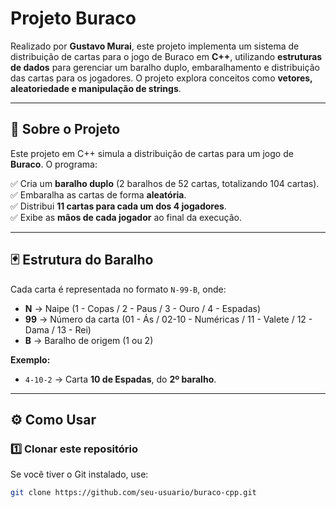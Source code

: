 # **Projeto Buraco**  
Realizado por **Gustavo Murai**, este projeto implementa um sistema de distribuição de cartas para o jogo de Buraco em **C++**, utilizando **estruturas de dados** para gerenciar um baralho duplo, embaralhamento e distribuição das cartas para os jogadores. O projeto explora conceitos como **vetores, aleatoriedade e manipulação de strings**.  

---

## **📌 Sobre o Projeto**  
Este projeto em C++ simula a distribuição de cartas para um jogo de **Buraco**. O programa:  

✅ Cria um **baralho duplo** (2 baralhos de 52 cartas, totalizando 104 cartas).  
✅ Embaralha as cartas de forma **aleatória**.  
✅ Distribui **11 cartas para cada um dos 4 jogadores**.  
✅ Exibe as **mãos de cada jogador** ao final da execução.  

---

## **🃏 Estrutura do Baralho**  
Cada carta é representada no formato `N-99-B`, onde:  

- **N** → Naipe (1 - Copas / 2 - Paus / 3 - Ouro / 4 - Espadas)  
- **99** → Número da carta (01 - Ás / 02-10 - Numéricas / 11 - Valete / 12 - Dama / 13 - Rei)  
- **B** → Baralho de origem (1 ou 2)  

**Exemplo:**  
- `4-10-2` → Carta **10 de Espadas**, do **2º baralho**.  

---

## **⚙️ Como Usar**  

### **1️⃣ Clonar este repositório**
Se você tiver o Git instalado, use:  
```sh
git clone https://github.com/seu-usuario/buraco-cpp.git


